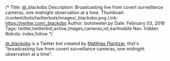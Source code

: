 /*
Title: @_blackobs
Description: Broadcasting live from covert surveillance cameras, one midnight observation at a time.
Thumbnail: /content/bots/twitterbots/images/_blackobs.png
Link: https://twitter.com/_blackobs
Author: botsheeter.py
Date: February 03, 2016
Tags: twitter,twitterbot,active,images,cameras,iot,earlmobile
Nav: hidden
Robots: index,follow
*/

[@_blackobs](https://twitter.com/_blackobs) is a Twitter bot created by [Matthias Planitzer](https://twitter.com/EarlMobile), that's "broadcasting live from covert surveillance cameras, one midnight observation at a time".
